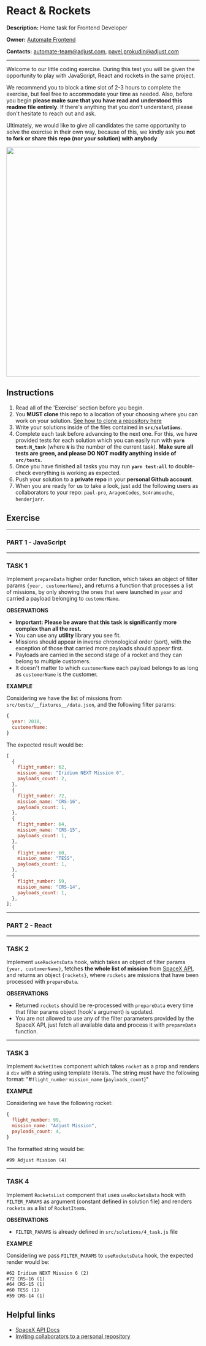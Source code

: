 # React & Rockets

**Description:** Home task for Frontend Developer

**Owner:** [Automate Frontend](https://mate.adjust.com/teams/automate-frontend)

**Contacts:** automate-team@adjust.com, pavel.prokudin@adjust.com

---

Welcome to our little coding exercise. During this test you will be given the opportunity to play with JavaScript, React and rockets in the same project.

We recommend you to block a time slot of 2-3 hours to complete the exercise, but feel free to accommodate your time as needed. Also, before you begin **please make sure that you have read and understood this readme file entirely**. If there's anything that you don't understand, please don't hesitate to reach out and ask.

Ultimately, we would like to give all candidates the same opportunity to solve the exercise in their own way, because of this, we kindly ask you **not to fork or share this repo (nor your solution) with anybody**

<img align="center" src="https://i.imgur.com/ekyJNd9.jpg" width="600">

## Instructions

1. Read all of the 'Exercise' section before you begin.
2. You **MUST clone** this repo to a location of your choosing where you can work on your solution. [See how to clone a repository here](https://docs.github.com/en/github/creating-cloning-and-archiving-repositories/cloning-a-repository-from-github/cloning-a-repository)
3. Write your solutions inside of the files contained in **`src/solutions`**.
4. Complete each task before advancing to the next one. For this, we have provided tests for each solution which you can easily run with **`yarn test:N_task`** (where **`N`** is the number of the current task). **Make sure all tests are green, and please DO NOT modify anything inside of `src/tests`.**
5. Once you have finished all tasks you may run **`yarn test:all`** to double-check everything is working as expected.
6. Push your solution to a **private repo** in your **personal Github account**.
7. When you are ready for us to take a look, just add the following users as collaborators to your repo: `paul-pro`, `AragonCodes`, `Sc4ramouche`, `henderjarr`.

## Exercise

---

### PART 1 - JavaScript

---

### TASK 1

Implement `prepareData` higher order function, which takes an object of filter params `{year, customerName}`, and returns a function that processes a list of missions, by only showing the ones that were launched in `year` and carried a payload belonging to `customerName`.

**OBSERVATIONS**

- **Important: Please be aware that this task is significantly more complex than all the rest.**
- You can use any **utility** library you see fit.
- Missions should appear in inverse chronological order (sort), with the exception of those that carried more payloads should appear first.
- Payloads are carried in the second stage of a rocket and they can belong to multiple customers.
- It doesn't matter to which `customerName` each payload belongs to as long as `customerName` is the customer.

**EXAMPLE**

Considering we have the list of missions from `src/tests/__fixtures__/data.json`, and the following filter params:

```js
{
  year: 2018,
  customerName:
}
```

The expected result would be:

```js
[
  {
    flight_number: 62,
    mission_name: "Iridium NEXT Mission 6",
    payloads_count: 2,
  },
  {
    flight_number: 72,
    mission_name: "CRS-16",
    payloads_count: 1,
  },
  {
    flight_number: 64,
    mission_name: "CRS-15",
    payloads_count: 1,
  },
  {
    flight_number: 60,
    mission_name: "TESS",
    payloads_count: 1,
  },
  {
    flight_number: 59,
    mission_name: "CRS-14",
    payloads_count: 1,
  },
];
```

---

### PART 2 - React

---

### TASK 2

Implement `useRocketsData` hook, which takes an object of filter params `{year, customerName}`, fetches **the whole list of mission** from [SpaceX API](https://api.spacexdata.com/v3/launches/past), and returns an object `{rockets}`, where `rockets` are missions that have been processed with `prepareData`.

**OBSERVATIONS**

- Returned `rockets` should be re-processed with `prepareData` every time that filter params object (hook's argument) is updated.
- You are not allowed to use any of the filter parameters provided by the SpaceX API, just fetch all available data and process it with `prepareData` function.

---

### TASK 3

Implement `RocketItem` component which takes `rocket` as a prop and renders a `div` with a string using template literals. The string must have the following format: "#`flight_number` `mission_name` (`payloads_count`)"

**EXAMPLE**

Considering we have the following rocket:

```js
{
  flight_number: 99,
  mission_name: "Adjust Mission",
  payloads_count: 4,
}
```

The formatted string would be:

```txt
#99 Adjust Mission (4)
```

---

### TASK 4

Implement `RocketsList` component that uses `useRocketsData` hook with `FILTER_PARAMS` as argument (constant defined in solution file) and renders `rockets` as a list of `RocketItem`s.

**OBSERVATIONS**

- `FILTER_PARAMS` is already defined in `src/solutions/4_task.js` file

**EXAMPLE**

Considering we pass `FILTER_PARAMS` to `useRocketsData` hook, the expected render would be:

```txt
#62 Iridium NEXT Mission 6 (2)
#72 CRS-16 (1)
#64 CRS-15 (1)
#60 TESS (1)
#59 CRS-14 (1)
```

## Helpful links

- [SpaceX API Docs][spacex-api]
- [Inviting collaborators to a personal repository][github-collaborators]

[spacex-api]: https://docs.spacexdata.com/?version=latest#fce450d6-e064-499a-b88d-34cc22991bcc
[github-collaborators]: https://help.github.com/en/articles/inviting-collaborators-to-a-personal-repository

